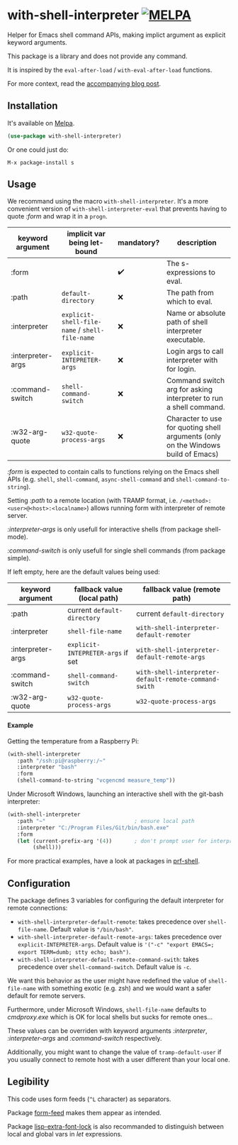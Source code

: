 # with-shell-interpreter [![MELPA](https://melpa.org/packages/with-shell-interpreter-badge.svg)](https://melpa.org/#/with-shell-interpreter)


Helper for Emacs shell command APIs, making implict argument as explicit keyword arguments.

This package is a library and does not provide any command.

It is inspired by the `eval-after-load` / `with-eval-after-load` functions.

For more context, read the [accompanying blog post](https://www.eigenbahn.com/2020/01/19/painless-emacs-shell-commands).


## Installation

It's available on [Melpa](https://melpa.org/).

```el
(use-package with-shell-interpreter)
```

Or one could just do:

    M-x package-install s


## Usage

We recommand using the macro `with-shell-interpreter`. It's a more convenient version of `with-shell-interpreter-eval` that prevents having to quote _:form_ and wrap it in a `progn`.

| keyword argument  | implicit var being let-bound                   | mandatory?         | description                                                                       |
|-------------------|------------------------------------------------|--------------------|-----------------------------------------------------------------------------------|
| :form             |                                                | :heavy_check_mark: | The s-expressions to eval.                                                        |
| :path             | `default-directory`                            | :x:                | The path from which to eval.                                                      |
| :interpreter      | `explicit-shell-file-name` / `shell-file-name` | :x:                | Name or absolute path of shell interpreter executable.                            |
| :interpreter-args | `explicit-INTEPRETER-args`                     | :x:                | Login args to call interpreter with for login.                                    |
| :command-switch   | `shell-command-switch`                         | :x:                | Command switch arg for asking interpreter to run a shell command.                 |
| :w32-arg-quote    | `w32-quote-process-args`                       | :x:                | Character to use for quoting shell arguments (only on the Windows build of Emacs) |

_:form_ is expected to contain calls to functions relying on the Emacs shell APIs (e.g. `shell`, `shell-command`, `async-shell-command` and `shell-command-to-string`).

Setting _:path_ to a remote location (with TRAMP format, i.e. `/<method>:<user>@<host>:<localname>`) allows running form with interpreter of remote server.

_:interpreter-args_ is only usefull for interactive shells (from package shell-mode).

_:command-switch_ is only usefull for single shell commands (from package simple).

If left empty, here are the default values being used:

| keyword argument  | fallback value (local path)       | fallback value (remote path)                          |
|-------------------|-----------------------------------|-------------------------------------------------------|
| :path             | current `default-directory`       | current `default-directory`                           |
| :interpreter      | `shell-file-name`                 | `with-shell-interpreter-default-remoter`              |
| :interpreter-args | `explicit-INTEPRETER-args` if set | `with-shell-interpreter-default-remote-args`          |
| :command-switch   | `shell-command-switch`            | `with-shell-interpreter-default-remote-command-swith` |
| :w32-arg-quote    | `w32-quote-process-args`          | `w32-quote-process-args`                              |


#### Example

Getting the temperature from a Raspberry Pi:

```el
(with-shell-interpreter
   :path "/ssh:pi@raspberry:/~"
   :interpreter "bash"
   :form
   (shell-command-to-string "vcgencmd measure_temp"))
```

Under Microsoft Windows, launching an interactive shell with the git-bash interpreter:

```el
(with-shell-interpreter
   :path "~"                            ; ensure local path
   :interpreter "C:/Program Files/Git/bin/bash.exe"
   :form
   (let (current-prefix-arg '(4))       ; don't prompt user for interpreter
        (shell)))
```

For more practical examples, have a look at packages in [prf-shell](https://github.com/p3r7/prf-shell).


## Configuration

The package defines 3 variables for configuring the default interpreter for remote connections:

 - `with-shell-interpreter-default-remote`: takes precedence over `shell-file-name`. Default value is `"/bin/bash"`.
 - `with-shell-interpreter-default-remote-args`: takes precedence over `explicit-INTEPRETER-args`. Default value is `'("-c" "export EMACS=; export TERM=dumb; stty echo; bash")`.
 - `with-shell-interpreter-default-remote-command-swith`: takes precedence over `shell-command-switch`. Default value is `-c`.

We want this behavior as the user might have redefined the value of `shell-file-name` with something exotic (e.g. zsh) and we would want a safer default for remote servers.

Furthermore, under Microsoft Windows, `shell-file-name` defaults to _cmdproxy.exe_ which is OK for local shells but sucks for remote ones...

These values can be overriden with keyword arguments _:interpreter_, _:interpreter-args_ and _:command-switch_ respectively.

Additionally, you might want to change the value of `tramp-default-user` if you usually connect to remote host with a user different than your local one.


## Legibility

This code uses form feeds (`^L` character) as separators.

Package [form-feed](https://github.com/wasamasa/form-feed) makes them appear as intended.

Package [lisp-extra-font-lock](https://github.com/Lindydancer/lisp-extra-font-lock) is also recommanded to distinguish between local and global vars in _let_ expressions.
